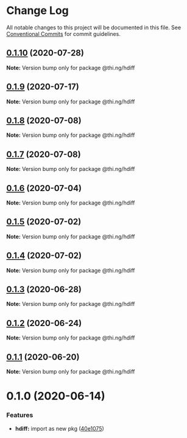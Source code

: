 # Change Log

All notable changes to this project will be documented in this file.
See [Conventional Commits](https://conventionalcommits.org) for commit guidelines.

## [0.1.10](https://github.com/thi-ng/umbrella/compare/@thi.ng/hdiff@0.1.9...@thi.ng/hdiff@0.1.10) (2020-07-28)

**Note:** Version bump only for package @thi.ng/hdiff





## [0.1.9](https://github.com/thi-ng/umbrella/compare/@thi.ng/hdiff@0.1.8...@thi.ng/hdiff@0.1.9) (2020-07-17)

**Note:** Version bump only for package @thi.ng/hdiff





## [0.1.8](https://github.com/thi-ng/umbrella/compare/@thi.ng/hdiff@0.1.7...@thi.ng/hdiff@0.1.8) (2020-07-08)

**Note:** Version bump only for package @thi.ng/hdiff





## [0.1.7](https://github.com/thi-ng/umbrella/compare/@thi.ng/hdiff@0.1.6...@thi.ng/hdiff@0.1.7) (2020-07-08)

**Note:** Version bump only for package @thi.ng/hdiff





## [0.1.6](https://github.com/thi-ng/umbrella/compare/@thi.ng/hdiff@0.1.5...@thi.ng/hdiff@0.1.6) (2020-07-04)

**Note:** Version bump only for package @thi.ng/hdiff





## [0.1.5](https://github.com/thi-ng/umbrella/compare/@thi.ng/hdiff@0.1.4...@thi.ng/hdiff@0.1.5) (2020-07-02)

**Note:** Version bump only for package @thi.ng/hdiff





## [0.1.4](https://github.com/thi-ng/umbrella/compare/@thi.ng/hdiff@0.1.3...@thi.ng/hdiff@0.1.4) (2020-07-02)

**Note:** Version bump only for package @thi.ng/hdiff





## [0.1.3](https://github.com/thi-ng/umbrella/compare/@thi.ng/hdiff@0.1.2...@thi.ng/hdiff@0.1.3) (2020-06-28)

**Note:** Version bump only for package @thi.ng/hdiff





## [0.1.2](https://github.com/thi-ng/umbrella/compare/@thi.ng/hdiff@0.1.1...@thi.ng/hdiff@0.1.2) (2020-06-24)

**Note:** Version bump only for package @thi.ng/hdiff





## [0.1.1](https://github.com/thi-ng/umbrella/compare/@thi.ng/hdiff@0.1.0...@thi.ng/hdiff@0.1.1) (2020-06-20)

**Note:** Version bump only for package @thi.ng/hdiff





# 0.1.0 (2020-06-14)


### Features

* **hdiff:** import as new pkg ([40e1075](https://github.com/thi-ng/umbrella/commit/40e10755ca520d5d850da98d07b40f9339310318))
